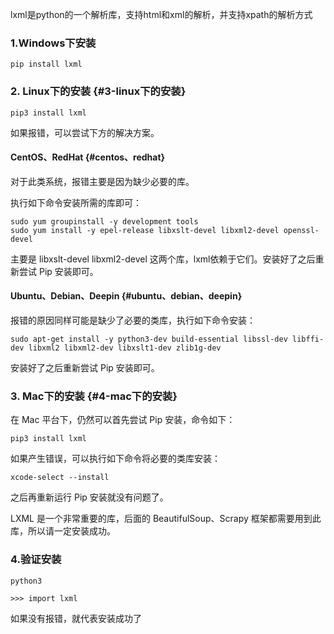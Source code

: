 lxml是python的一个解析库，支持html和xml的解析，并支持xpath的解析方式

### 1.Windows下安装

```
pip install lxml
```

### 2. Linux下的安装 {#3-linux下的安装}

```
pip3 install lxml

```

如果报错，可以尝试下方的解决方案。

#### CentOS、RedHat {#centos、redhat}

对于此类系统，报错主要是因为缺少必要的库。

执行如下命令安装所需的库即可：

```
sudo yum groupinstall -y development tools
sudo yum install -y epel-release libxslt-devel libxml2-devel openssl-devel

```

主要是 libxslt-devel libxml2-devel 这两个库，lxml依赖于它们。安装好了之后重新尝试 Pip 安装即可。

#### Ubuntu、Debian、Deepin {#ubuntu、debian、deepin}

报错的原因同样可能是缺少了必要的类库，执行如下命令安装：

```
sudo apt-get install -y python3-dev build-essential libssl-dev libffi-dev libxml2 libxml2-dev libxslt1-dev zlib1g-dev

```

安装好了之后重新尝试 Pip 安装即可。

### 3. Mac下的安装 {#4-mac下的安装}

在 Mac 平台下，仍然可以首先尝试 Pip 安装，命令如下：

```
pip3 install lxml

```

如果产生错误，可以执行如下命令将必要的类库安装：

```
xcode-select --install

```

之后再重新运行 Pip 安装就没有问题了。

LXML 是一个非常重要的库，后面的 BeautifulSoup、Scrapy 框架都需要用到此库，所以请一定安装成功。

### 4.验证安装

```
python3

>>> import lxml
```

如果没有报错，就代表安装成功了

